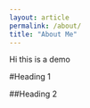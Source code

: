 ```yaml
---
layout: article
permalink: /about/
title: "About Me"
---
```


Hi this is a demo 

#Heading 1

##Heading 2


